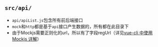 ## `src/api/`
* `api/apiList.js`包含所有前后端接口
* `mock`和`http`都是基于`api`接口产生数据的，所有都在此目录下
* 由于Mockjs需要正则化的url，所以有了字段regUrl（详见[vue-cli 中使用 Mockjs 详解](https://segmentfault.com/a/1190000014844604)）